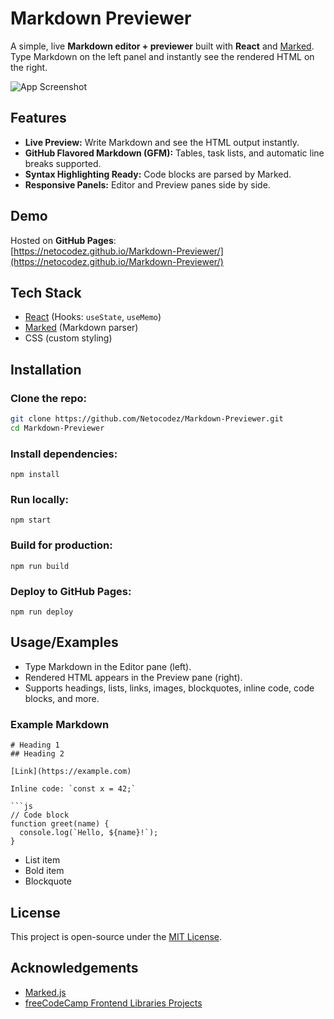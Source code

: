 # Markdown Previewer

A simple, live **Markdown editor + previewer** built with **React** and [Marked](https://github.com/markedjs/marked).  
Type Markdown on the left panel and instantly see the rendered HTML on the right.

![App Screenshot](https://cdn.freecodecamp.org/testable-projects-fcc/images/fcc_secondary.svg)


## Features


- **Live Preview:** Write Markdown and see the HTML output instantly.
- **GitHub Flavored Markdown (GFM):** Tables, task lists, and automatic line breaks supported.
- **Syntax Highlighting Ready:** Code blocks are parsed by Marked.
- **Responsive Panels:** Editor and Preview panes side by side.


## Demo

Hosted on **GitHub Pages**:  
[https://netocodez.github.io/Markdown-Previewer/](https://netocodez.github.io/Markdown-Previewer/)



## Tech Stack

- [React](https://reactjs.org/) (Hooks: `useState`, `useMemo`)
- [Marked](https://marked.js.org/) (Markdown parser)
- CSS (custom styling)


## Installation

### Clone the repo:

```bash
git clone https://github.com/Netocodez/Markdown-Previewer.git
cd Markdown-Previewer
```

### Install dependencies:
`npm install`

### Run locally:
`npm start`

### Build for production:
`npm run build`

### Deploy to GitHub Pages:
`npm run deploy`




    
## Usage/Examples

- Type Markdown in the Editor pane (left).
- Rendered HTML appears in the Preview pane (right).
- Supports headings, lists, links, images, blockquotes, inline code, code blocks, and more.

### Example Markdown
```
# Heading 1
## Heading 2

[Link](https://example.com)

Inline code: `const x = 42;`

```js
// Code block
function greet(name) {
  console.log(`Hello, ${name}!`);
}

```
- List item
- Bold item
- Blockquote

## License

This project is open-source under the [MIT License](LICENSE).


## Acknowledgements

- [Marked.js](https://marked.js.org/)
- [freeCodeCamp Frontend Libraries Projects](https://www.freecodecamp.org/learn)

